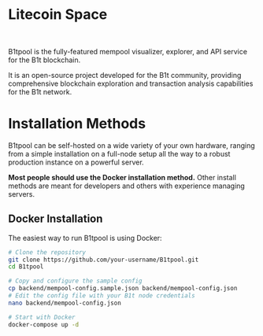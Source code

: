 # Litecoin Space

<br>

B1tpool is the fully-featured mempool visualizer, explorer, and API service for the B1t blockchain.

It is an open-source project developed for the B1t community, providing comprehensive blockchain exploration and transaction analysis capabilities for the B1t network.

# Installation Methods

B1tpool can be self-hosted on a wide variety of your own hardware, ranging from a simple installation on a full-node setup all the way to a robust production instance on a powerful server.

**Most people should use the Docker installation method.** Other install methods are meant for developers and others with experience managing servers.

## Docker Installation

The easiest way to run B1tpool is using Docker:

```bash
# Clone the repository
git clone https://github.com/your-username/B1tpool.git
cd B1tpool

# Copy and configure the sample config
cp backend/mempool-config.sample.json backend/mempool-config.json
# Edit the config file with your B1t node credentials
nano backend/mempool-config.json

# Start with Docker
docker-compose up -d
```
